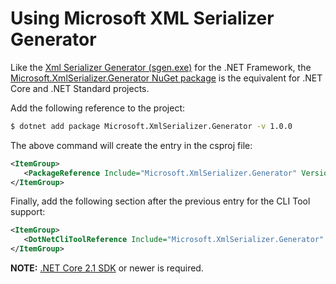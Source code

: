 # Using Microsoft XML Serializer Generator

Like the [Xml Serializer Generator (sgen.exe)](https://docs.microsoft.com/en-us/dotnet/standard/serialization/xml-serializer-generator-tool-sgen-exe) for the .NET Framework, the [Microsoft.XmlSerializer.Generator NuGet package](https://www.nuget.org/packages/Microsoft.XmlSerializer.Generator) is the equivalent for .NET Core and .NET Standard projects.

Add the following reference to the project:

```bash
$ dotnet add package Microsoft.XmlSerializer.Generator -v 1.0.0
```

The above command will create the entry in the csproj file:

```xml
<ItemGroup>
   <PackageReference Include="Microsoft.XmlSerializer.Generator" Version="1.0.0" />
</ItemGroup>
```

Finally, add the following section after the previous entry for the CLI Tool support:

```xml
<ItemGroup>
   <DotNetCliToolReference Include="Microsoft.XmlSerializer.Generator" Version="1.0.0" />
</ItemGroup>
```

**NOTE:** [.NET Core 2.1 SDK](https://www.microsoft.com/net/download) or newer is required.
